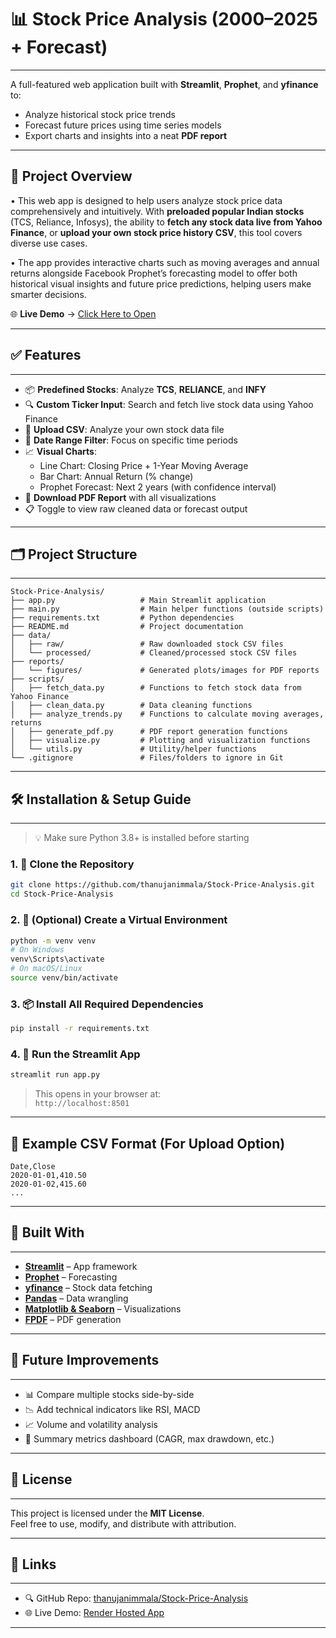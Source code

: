 # 📊 Stock Price Analysis (2000–2025 + Forecast)

---

A full-featured web application built with **Streamlit**, **Prophet**, and **yfinance** to:

- Analyze historical stock price trends  
- Forecast future prices using time series models  
- Export charts and insights into a neat **PDF report**
---

## 🚀 Project Overview

• This web app is designed to help users analyze stock price data comprehensively and intuitively. With **preloaded popular Indian stocks** (TCS, Reliance, Infosys), the ability to **fetch any stock data live from Yahoo Finance**, or **upload your own stock price history CSV**, this tool covers diverse use cases. 

• The app provides interactive charts such as moving averages and annual returns alongside Facebook Prophet’s forecasting model to offer both historical visual insights and future price predictions, helping users make smarter decisions.


🌐 **Live Demo** → [Click Here to Open](https://stock-price-analysis-7x6q.onrender.com/)

---

## ✅ Features

---

- 📦 **Predefined Stocks**: Analyze **TCS**, **RELIANCE**, and **INFY**
- 🔍 **Custom Ticker Input**: Search and fetch live stock data using Yahoo Finance
- 📁 **Upload CSV**: Analyze your own stock data file
- 📅 **Date Range Filter**: Focus on specific time periods
- 📈 **Visual Charts**:
  - Line Chart: Closing Price + 1-Year Moving Average
  - Bar Chart: Annual Return (% change)
  - Prophet Forecast: Next 2 years (with confidence interval)
- 📄 **Download PDF Report** with all visualizations
- 📋 Toggle to view raw cleaned data or forecast output

---

## 🗂️ Project Structure

---

```
Stock-Price-Analysis/
├── app.py                   # Main Streamlit application
├── main.py                  # Main helper functions (outside scripts)
├── requirements.txt         # Python dependencies
├── README.md                # Project documentation
├── data/
│   ├── raw/                 # Raw downloaded stock CSV files
│   └── processed/           # Cleaned/processed stock CSV files
├── reports/
│   └── figures/             # Generated plots/images for PDF reports
├── scripts/
│   ├── fetch_data.py        # Functions to fetch stock data from Yahoo Finance
│   ├── clean_data.py        # Data cleaning functions
│   ├── analyze_trends.py    # Functions to calculate moving averages, returns
│   ├── generate_pdf.py      # PDF report generation functions
│   ├── visualize.py         # Plotting and visualization functions
│   └── utils.py             # Utility/helper functions
└── .gitignore               # Files/folders to ignore in Git

```

---

## 🛠️ Installation & Setup Guide

---

> 💡 Make sure Python 3.8+ is installed before starting

### 1. 🔁 Clone the Repository

```bash
git clone https://github.com/thanujanimmala/Stock-Price-Analysis.git
cd Stock-Price-Analysis
```

### 2. 🧪 (Optional) Create a Virtual Environment

```bash
python -m venv venv
# On Windows
venv\Scripts\activate
# On macOS/Linux
source venv/bin/activate
```

### 3. 📦 Install All Required Dependencies

```bash
pip install -r requirements.txt
```

### 4. 🚀 Run the Streamlit App

```bash
streamlit run app.py
```

> This opens in your browser at:  
> `http://localhost:8501`

---

## 📄 Example CSV Format (For Upload Option)

```csv
Date,Close
2020-01-01,410.50
2020-01-02,415.60
...
```

---

## 🧰 Built With

---

- **[Streamlit](https://streamlit.io/)** – App framework
- **[Prophet](https://facebook.github.io/prophet/)** – Forecasting
- **[yfinance](https://pypi.org/project/yfinance/)** – Stock data fetching
- **[Pandas](https://pandas.pydata.org/)** – Data wrangling
- **[Matplotlib & Seaborn](https://seaborn.pydata.org/)** – Visualizations
- **[FPDF](https://pyfpdf.readthedocs.io/)** – PDF generation

---

## 🚀 Future Improvements

---

- 📊 Compare multiple stocks side-by-side  
- 📉 Add technical indicators like RSI, MACD  
- 📈 Volume and volatility analysis  
- 📌 Summary metrics dashboard (CAGR, max drawdown, etc.)

---

## 📜 License

---

This project is licensed under the **MIT License**.  
Feel free to use, modify, and distribute with attribution.

---

## 🔗 Links

---

- 🔍 GitHub Repo: [thanujanimmala/Stock-Price-Analysis](https://github.com/thanujanimmala/Stock-Price-Analysis)
- 🌐 Live Demo: [Render Hosted App](https://stock-price-analysis-7x6q.onrender.com/)

---

